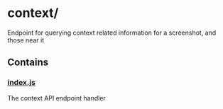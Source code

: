 # context/

Endpoint for querying context related information for a screenshot, and those near it

## Contains

### [index.js](index.js)

The context API endpoint handler